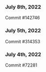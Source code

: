 ### July 8th, 2022

Commit #142746

### July 5th, 2022

Commit #314353


### July 4th, 2022

Commit #72281
